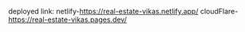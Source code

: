 deployed link:
             netlify-https://real-estate-vikas.netlify.app/
             cloudFlare-https://real-estate-vikas.pages.dev/
